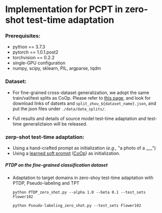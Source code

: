 # Implementation for **PCPT** in zero-shot test-time adaptation
 

### Prerequisites:
- python == 3.7.3
- pytorch == 1.0.1.post2
- torchvision == 0.2.2
- single-GPU configuration
- numpy, scipy, sklearn, PIL, argparse, tqdm


### Dataset:

- For fine-grained cross-dataset generalization, we adopt the same train/val/test splits as CoOp. Please refer to [this page](https://github.com/KaiyangZhou/CoOp/blob/main/DATASETS.md#how-to-install-datasets), and look for download links of datsets and `split_zhou_${dataset_name}.json`, and put the json files under `./data/data_splits/`. 

- Full results and details of source model test-time adaptation and test-time generaliztaion will be released.


### zerp-shot test-time adaptation:

* Using a hand-crafted prompt as initialization (*e.g.,* "a photo of a ___")
* Using a <ins> learned soft prompt</ins> ([CoOp](https://arxiv.org/abs/2109.01134)) as initialization.
	
##### PTDP on the fine-grained classification dataset
	
- Adaptation to target domains in zero-shoy test-time adaptation with PTDP, Pseudo-labeling and TPT

    ```
    python PTDP_zero_shot.py --alpha 1.0 --beta 0.1 --test_sets Flower102
    ```
    ```
    python Pseudo-labeling_zero_shot.py --test_sets Flower102 
    ```
   
